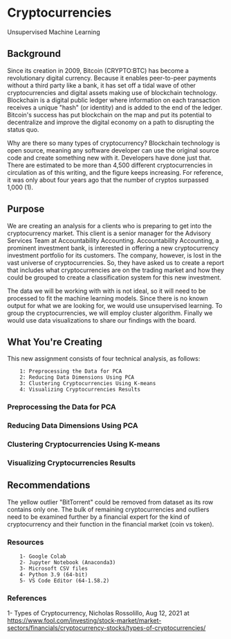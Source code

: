 # Cryptocurrencies
Unsupervised Machine Learning

## Background

Since its creation in 2009, Bitcoin (CRYPTO:BTC) has become a revolutionary digital currency. Because it enables peer-to-peer payments without a third party like a bank, it has set off a tidal wave of other cryptocurrencies and digital assets making use of blockchain technology. Blockchain is a digital public ledger where information on each transaction receives a unique "hash" (or identity) and is added to the end of the ledger. Bitcoin's success has put blockchain on the map and put its potential to decentralize and improve the digital economy on a path to disrupting the status quo.

Why are there so many types of cryptocurrency?
Blockchain technology is open source, meaning any software developer can use the original source code and create something new with it. Developers have done just that. There are estimated to be more than 4,500 different cryptocurrencies in circulation as of this writing, and the figure keeps increasing. For reference, it was only about four years ago that the number of cryptos surpassed 1,000 (1).  

## Purpose

We are creating an analysis for a clients who is preparing to get into the cryptocurrency market. This client is a senior manager for the Advisory Services Team at Accountability Accounting. Accountability Accounting, a prominent investment bank, is interested in offering a new cryptocurrency investment portfolio for its customers. The company, however, is lost in the vast universe of cryptocurrencies. So, they have asked us to create a report that includes what cryptocurrencies are on the trading market and how they could be grouped to create a classification system for this new investment.

The data we will be working with with is not ideal, so it will need to be processed to fit the machine learning models. Since there is no known output for what we are looking for, we would use unsupervised learning. To group the cryptocurrencies, we will employ cluster algorithm. Finally we would use data visualizations to share our findings with the board.

## What You're Creating
This new assignment consists of four technical analysis, as follows:

        1: Preprocessing the Data for PCA
        2: Reducing Data Dimensions Using PCA
        3: Clustering Cryptocurrencies Using K-means
        4: Visualizing Cryptocurrencies Results


### Preprocessing the Data for PCA



### Reducing Data Dimensions Using PCA



### Clustering Cryptocurrencies Using K-means


### Visualizing Cryptocurrencies Results




## Recommendations
The yellow outlier "BitTorrent" could be removed from dataset as its row contains only one. 
The bulk of remaining cryptocurrencies and outliers need to be examined further by a financial expert for the kind of cryptocurrency and their function in the financial market (coin vs token). 


### Resources

        1- Google Colab
        2- Jupyter Notebook (Anaconda3)
        3- Microsoft CSV files
        4- Python 3.9 (64-bit)
        5- VS Code Editor (64-1.58.2)
        

### References 

1- Types of Cryptocurrency, Nicholas Rossolillo, Aug 12, 2021 at https://www.fool.com/investing/stock-market/market-sectors/financials/cryptocurrency-stocks/types-of-cryptocurrencies/

